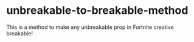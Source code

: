 # unbreakable-to-breakable-method
This is a method to make any unbreakable prop in Fortnite creative breakable!
